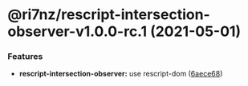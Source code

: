 # @ri7nz/rescript-intersection-observer-v1.0.0-rc.1 (2021-05-01)


### Features

* **rescript-intersection-observer:** use rescript-dom ([6aece68](https://github.com/ri7nz/rescript-intersection-observer/commit/6aece6889074b0bbce7b7db949ba5830cd75c127))
